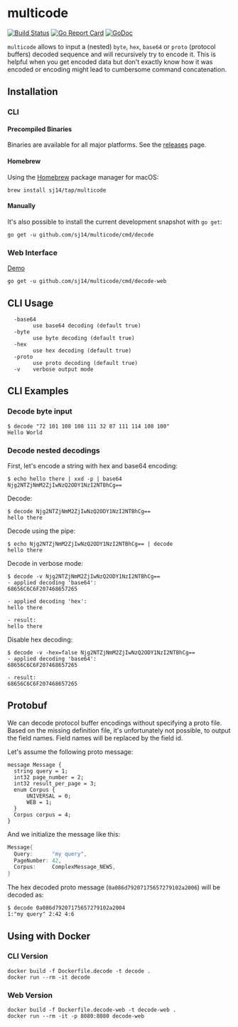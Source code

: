 # multicode

[![Build Status](https://travis-ci.org/sj14/multicode.svg?branch=master)](https://travis-ci.org/sj14/multicode)
[![Go Report Card](https://goreportcard.com/badge/github.com/sj14/multicode)](https://goreportcard.com/report/github.com/sj14/multicode)
[![GoDoc](https://godoc.org/github.com/sj14/multicode/decode?status.png)](https://godoc.org/github.com/sj14/multicode/decode)

`multicode` allows to input a (nested) `byte`, `hex`, `base64` or `proto` (protocol buffers) decoded sequence and will recursively try to encode it. This is helpful when you get encoded data but don't exactly know how it was encoded or encoding might lead to cumbersome command concatenation.

## Installation

### CLI

#### Precompiled Binaries

Binaries are available for all major platforms. See the [releases](https://github.com/sj14/multicode/releases) page.

#### Homebrew

Using the [Homebrew](https://brew.sh/) package manager for macOS:

``` text
brew install sj14/tap/multicode
```

#### Manually

It's also possible to install the current development snapshot with `go get`:

``` text
go get -u github.com/sj14/multicode/cmd/decode
```

### Web Interface

[Demo](https://multicode.herokuapp.com/)

``` text
go get -u github.com/sj14/multicode/cmd/decode-web
```

## CLI Usage

``` text
  -base64
        use base64 decoding (default true)
  -byte
        use byte decoding (default true)
  -hex
        use hex decoding (default true)
  -proto
        use proto decoding (default true)
  -v    verbose output mode
```

## CLI Examples

### Decode byte input

```text
$ decode "72 101 108 108 111 32 87 111 114 108 100"
Hello World
```

### Decode nested decodings

First, let's encode a string with hex and base64 encoding:

``` text
$ echo hello there | xxd -p | base64
Njg2NTZjNmM2ZjIwNzQ2ODY1NzI2NTBhCg==
```

Decode:

``` text
$ decode Njg2NTZjNmM2ZjIwNzQ2ODY1NzI2NTBhCg==
hello there
```

Decode using the pipe:

``` text
$ echo Njg2NTZjNmM2ZjIwNzQ2ODY1NzI2NTBhCg== | decode
hello there
```

Decode in verbose mode:

``` text
$ decode -v Njg2NTZjNmM2ZjIwNzQ2ODY1NzI2NTBhCg==
- applied decoding 'base64':
68656C6C6F207468657265

- applied decoding 'hex':
hello there

- result:
hello there
```

Disable hex decoding:

``` text
$ decode -v -hex=false Njg2NTZjNmM2ZjIwNzQ2ODY1NzI2NTBhCg==
- applied decoding 'base64':
68656C6C6F207468657265

- result:
68656C6C6F207468657265
```



## Protobuf

We can decode protocol buffer encodings without specifying a proto file. Based on the missing definition file, it's unfortunately not possible, to output the field names. Field names will be replaced by the field id.

Let's assume the following proto message:

```text
message Message {
  string query = 1;
  int32 page_number = 2;
  int32 result_per_page = 3;
  enum Corpus {
      UNIVERSAL = 0;
      WEB = 1;
  }
  Corpus corpus = 4;
}
```

And we initialize the message like this:

```go
Message{
  Query:      "my query",
  PageNumber: 42,
  Corpus:     ComplexMessage_NEWS,
}
```

The hex decoded proto message (`0a086d79207175657279102a2006`) will be decoded as:

```text
$ decode 0a086d79207175657279102a2004
1:"my query" 2:42 4:6
```

## Using with Docker

### CLI Version

```text
docker build -f Dockerfile.decode -t decode .
docker run --rm -it decode
```

### Web Version

```text
docker build -f Dockerfile.decode-web -t decode-web .
docker run --rm -it -p 8080:8080 decode-web
```